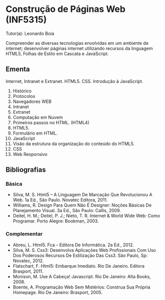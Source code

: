 # Construção de Páginas Web (INF5315)

Tutor(a): Leonardo Boia

Compreender as diversas tecnologias envolvidas em um ambiente de internet; desenvolver páginas internet utilizando recursos da linguagem HTML5, Folhas de Estilo em Cascata e JavaScript.

## Ementa

Internet, Intranet e Extranet. HTML5. CSS. Introdução à JavaScript.

1. Histórico
2. Protocolos
3. Navegadores WEB
4. Intranet
5. Extranet
6. Computação em Nuvem
7. Primeiros passos no HTML. (HTML4)
8. HTML5.
9. Formulário em HTML.
10. JavaScript
11. Visão da estrutura da organização do conteúdo do HTML5.
12. CSS
13. Web Responsivo

## Bibliografias

### Básica

- Silva, M. S. Html5 – A Linguagem De Marcação Que Revolucionou A Web. 1a Ed., São Paulo. Novatec Editora, 2011.
- Williams, R. Design Para Quem Não É Designer: Noções Básicas De Planejamento Visual. 3a Ed., São Paulo: Callis, 2009.
- Deitel, H. M.; Deitel, P. J.; Nieto, T. R. Internet & World Wide Web: Como Programar. Porto Alegre: Bookman, 2003.

### Complementar

- Abreu, L. Html5. Fca – Editora De Informática. 2a Ed., 2012.
- Silva, M. S. Css3: Desenvolva Aplicações Web Profissionais Com Uso Dos Poderosos Recursos De Estilização Das Css3. São Paulo, Sp: Novatec, 2012.
- Flatschart, F. Html5: Embarque Imediato. Rio De Janeiro. Editora Brasport, 2011.
- Monison, M. Use A Cabeça! Javascript. Rio De Janeiro: Alta Books, 2008.
- Boente, A. Programação Web Sem Mistérios: Construa Sua Própria Homepage. Rio De Janeiro: Brasport, 2005.

